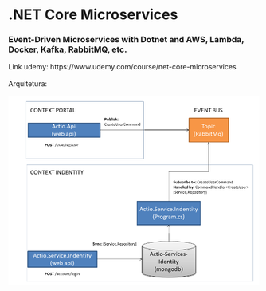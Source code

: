 # .NET Core Microservices

<h3>Event-Driven Microservices with Dotnet and AWS, Lambda, Docker, Kafka, RabbitMQ, etc.</h3>
Link udemy: https://www.udemy.com/course/net-core-microservices
<br/>

<br/>
Arquitetura:
<br/><br/>
<img src="Arquitetura.png"/>
<br/>
